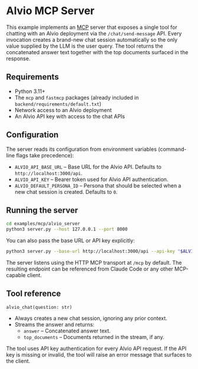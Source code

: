 # Alvio MCP Server

This example implements an [MCP](https://modelcontextprotocol.io/) server that exposes a
single tool for chatting with an Alvio deployment via the `/chat/send-message`
API. Every invocation creates a brand-new chat session automatically so the
only value supplied by the LLM is the user query. The tool returns the
concatenated answer text together with the top documents surfaced in the
response.

## Requirements

- Python 3.11+
- The `mcp` and `fastmcp` packages (already included in `backend/requirements/default.txt`)
- Network access to an Alvio deployment
- An Alvio API key with access to the chat APIs

## Configuration

The server reads its configuration from environment variables (command-line
flags take precedence):

- `ALVIO_API_BASE_URL` – Base URL for the Alvio API. Defaults to
  `http://localhost:3000/api`.
- `ALVIO_API_KEY` – Bearer token used for Alvio API authentication.
- `ALVIO_DEFAULT_PERSONA_ID` – Persona that should be selected when a new chat
  session is created. Defaults to `0`.

## Running the server

```bash
cd examples/mcp/alvio_server
python3 server.py --host 127.0.0.1 --port 8000
```

You can also pass the base URL or API key explicitly:

```bash
python3 server.py --base-url http://localhost:3000/api --api-key "$ALVIO_API_KEY"
```

The server listens using the HTTP MCP transport at `/mcp` by default. The
resulting endpoint can be referenced from Claude Code or any other MCP-capable
client.

## Tool reference

`alvio_chat(question: str)`

- Always creates a new chat session, ignoring any prior context.
- Streams the answer and returns:
  - `answer` – Concatenated answer text.
  - `top_documents` – Documents returned in the stream, if any.

The tool uses API key authentication for every Alvio API request. If the API key
is missing or invalid, the tool will raise an error message that surfaces to the
client.
